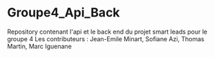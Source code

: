 # Groupe4_Api_Back
Repository contenant l'api et le back end du projet smart leads pour le groupe 4
Les contributeurs : Jean-Emile Minart, Sofiane Azi, Thomas Martin, Marc Iguenane
